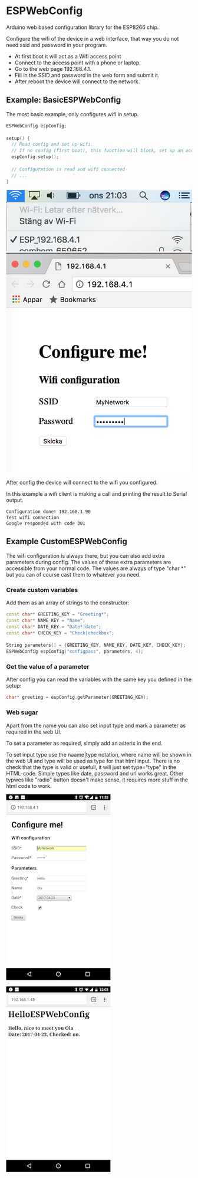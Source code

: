 # ESPWebConfig

Arduino web based configuration library for the ESP8266 chip.

Configure the wifi of the device in a web interface, that way you do not need ssid and password in your program.

- At first boot it will act as a Wifi access point
- Connect to the access point with a phone or laptop.
- Go to the web page 192.168.4.1.
- Fill in the SSID and password in the web form and submit it.
- After reboot the device will connect to the network.

## Example: BasicESPWebConfig

The most basic example, only configures wifi in setup.

```cpp
ESPWebConfig espConfig;

setup() {
  // Read config and set up wifi.
  // If no config (first boot), this function will block, set up an access point and serve config web UI.
  espConfig.setup();

  // Configuration is read and wifi connected
  // ...
}
```

![Connect to AP to configure](examples/BasicESPWebConfig/esp_ap.png)
![Connect to AP to configure](examples/BasicESPWebConfig/esp_cfg2.png)

After config the device will connect to the wifi you configured.

In this example a wifi client is making a call and printing the result to Serial output.
```
Configuration done! 192.168.1.90
Test wifi connection
Google responded with code 301
```

## Example CustomESPWebConfig

The wifi configuration is always there, but you can also add extra parameters during config. The values of these extra parameters are accessible from your normal code. The values are always of type "char *" but you can of course cast them to whatever you need.

### Create custom variables

Add them as an array of strings to the constructor:

```cpp
const char* GREETING_KEY = "Greeting*";
const char* NAME_KEY = "Name";
const char* DATE_KEY = "Date*|date";
const char* CHECK_KEY = "Check|checkbox";

String parameters[] = {GREETING_KEY, NAME_KEY, DATE_KEY, CHECK_KEY};
ESPWebConfig espConfig("configpass", parameters, 4);
```

### Get the value of a parameter

After config you can read the variables with the same key you defined in the setup:

```cpp
char* greeting = espConfig.getParameter(GREETING_KEY);
```

### Web sugar

Apart from the name you can also set input type and mark a parameter as required in the web UI.

To set a parameter as required, simply add an asterix in the end.

To set input type use the naame|type notation, where name will be shown in the web UI and type will be used as type for that html input. There is no check that the type is valid or usefull, it will just set type="type" in the HTML-code. Simple types like date, password and url works great.
Other typwes like "radio" button doesn't make sense, it requires more stuff in the html code to work.

![Connect to AP to configure](examples/CustomESPWebConfig/config_custom.png)

![Connect to AP to configure](examples/CustomESPWebConfig/custom.png)
